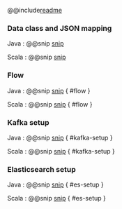 @@include[readme](/exercise_005_complete/README.md)

### Data class and JSON mapping

Java
: @@snip [snip](/exercise_005_complete/src/main/java/samples/javadsl/Movie.java)

Scala
: @@snip [snip](/exercise_005_complete/src/main/scala/samples/scaladsl/Movie.scala)



### Flow
Java
: @@snip [snip](/exercise_005_complete/src/main/java/samples/javadsl/Main.java) { #flow }

Scala
: @@snip [snip](/exercise_005_complete/src/main/scala/samples/scaladsl/Main.scala) { #flow }


### Kafka setup
Java
: @@snip [snip](/exercise_005_complete/src/main/java/samples/javadsl/Main.java) { #kafka-setup }

Scala
: @@snip [snip](/exercise_005_complete/src/main/scala/samples/scaladsl/Main.scala) { #kafka-setup }


### Elasticsearch setup
Java
: @@snip [snip](/exercise_005_complete/src/main/java/samples/javadsl/Main.java) { #es-setup }

Scala
: @@snip [snip](/exercise_005_complete/src/main/scala/samples/scaladsl/Main.scala) { #es-setup }

